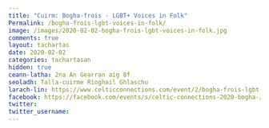```yaml
---
title: "Cuirm: Bogha-frois - LGBT+ Voices in Folk"
Permalink: /bogha-frois-lgbt-voices-in-folk/
image: /images/2020-02-02-bogha-frois-lgbt-voices-in-folk.jpg
comments: true
layout: tachartas
date: 2020-02-02
categories: tachartasan
hidden: true
ceann-latha: 2na An Gearran aig 8f
seoladh: Talla-cuirme Rìoghail Ghlaschu
larach-lin: https://www.celticconnections.com/event/2/bogha-frois-lgbt-voices-in-folk
facebook: https://facebook.com/events/s/celtic-connections-2020-bogha-/720556018461616/?ti=icl
twitter:
twitter_username:
---
```


<!--more-->
